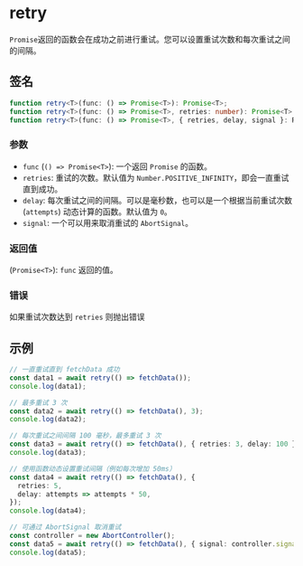 # retry

`Promise`返回的函数会在成功之前进行重试。您可以设置重试次数和每次重试之间的间隔。

## 签名

```typescript
function retry<T>(func: () => Promise<T>): Promise<T>;
function retry<T>(func: () => Promise<T>, retries: number): Promise<T>;
function retry<T>(func: () => Promise<T>, { retries, delay, signal }: RetryOptions): Promise<T>;
```

### 参数

- `func` (`() => Promise<T>`): 一个返回 `Promise` 的函数。
- `retries`: 重试的次数。默认值为 `Number.POSITIVE_INFINITY`，即会一直重试直到成功。
- `delay`: 每次重试之间的间隔。可以是毫秒数，也可以是一个根据当前重试次数 (`attempts`) 动态计算的函数。默认值为 `0`。
- `signal`: 一个可以用来取消重试的 `AbortSignal`。

### 返回值

(`Promise<T>`): `func` 返回的值。

### 错误

如果重试次数达到 `retries` 则抛出错误

## 示例

```typescript
// 一直重试直到 fetchData 成功
const data1 = await retry(() => fetchData());
console.log(data1);

// 最多重试 3 次
const data2 = await retry(() => fetchData(), 3);
console.log(data2);

// 每次重试之间间隔 100 毫秒，最多重试 3 次
const data3 = await retry(() => fetchData(), { retries: 3, delay: 100 });
console.log(data3);

// 使用函数动态设置重试间隔（例如每次增加 50ms）
const data4 = await retry(() => fetchData(), {
  retries: 5,
  delay: attempts => attempts * 50,
});
console.log(data4);

// 可通过 AbortSignal 取消重试
const controller = new AbortController();
const data5 = await retry(() => fetchData(), { signal: controller.signal });
console.log(data5);
```
